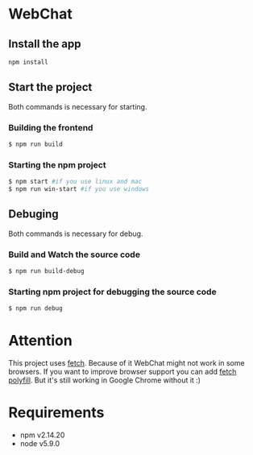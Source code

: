 # WebChat
## Install the app
```sh
npm install
```

## Start the project
Both commands is necessary for starting.
### Building the frontend
```sh
$ npm run build
```
### Starting the npm project
```sh
$ npm start #if you use linux and mac
$ npm run win-start #if you use windows
```

## Debuging
Both commands is necessary for debug.
### Build and Watch the source code
```sh
$ npm run build-debug
```
### Starting npm project for debugging the source code
```sh
$ npm run debug
```


# Attention
This project uses 
[fetch](https://developer.mozilla.org/en/docs/Web/API/Fetch_API). Because of it WebChat might not work in some browsers. If you want to improve browser support you can add [fetch polyfill](https://github.com/github/fetch). But it's still working in Google Chrome without it :)

# Requirements
* npm v2.14.20
* node v5.9.0
